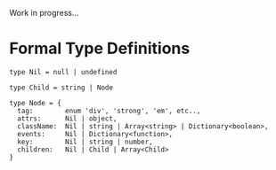 Work in progress...

# Formal Type Definitions

    type Nil = null | undefined

    type Child = string | Node

    type Node = {
      tag:        enum 'div', 'strong', 'em', etc..,
      attrs:      Nil | object,
      className:  Nil | string | Array<string> | Dictionary<boolean>,
      events:     Nil | Dictionary<function>,
      key:        Nil | string | number,
      children:   Nil | Child | Array<Child>
    }

